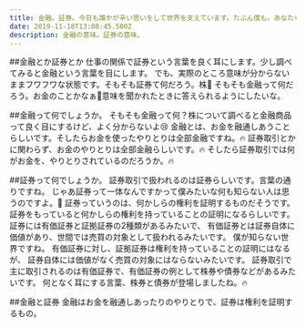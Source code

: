 ```yaml
---
title: 金融。証券。今日も誰かが辛い思いをして世界を支えています。たぶん僕も。あなたも。
date: 2019-11-18T13:08:45.500Z
description: 金融の意味。証券の意味。
---
```

##金融とか証券とか
仕事の関係で証券という言葉を良く耳にします。少し調べてみると金融という言葉を目にします。
でも、実際のところ意味が分からないままフワフワな状態です。そもそも証券て何だろう。株🤔
そもそも金融って何だろう。お金のことかなぁ🤔意味を聞かれたときに答えられるようにしたいな。

##金融って何でしょうか。
そもそも金融って何？株について調べると金融商品って良く目にするけど、よく分からないよ😢
金融とは、お金を融通しあうことらしいです。そしたらお金を使ったやりとりは全部金融ですね。🔥
証券取引とかに関わらず、お金のやりとりは全部金融らしいです。🔥
そしたら証券取引では何がお金を、やりとりされているのだろうか。🔥

##証券って何でしょうか。
証券取引で扱われるのは証券らしいです。言葉の通りですね。
じゃあ証券って一体なんですかって僕みたいな何も知らない人は思うのですよ。🤔
証券っていうのは、何かしらの権利を証明するものだそうです。
証券をもっていると何かしらの権利を持っていることの証明になるらしいです。
証券には有価証券と証拠証券の2種類があるみたいで、
有価証券とは証券自体に価値があり、世間では売買の対象として扱われるみたいです。
僕が知らない世界ですね。
有価証券に対し、証拠証券は権利を持っていることの証明にはなるが、
証券自体には価値がなく売買の対象にはならないみたいです。
証券取引で主に取引されるのは有価証券で、有価証券の例として株券や債券などがあるみたいです。
何となく耳にする言葉、株券と債券が登場しましたね。🔥

##金融と証券
金融はお金を融通しあったりのやりとりで、証券は権利を証明するもの。
